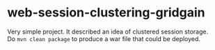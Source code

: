 # web-session-clustering-gridgain
Very simple project. It described an idea of clustered session storage.  
Do `mvn clean package` to produce a war file that could be deployed.
